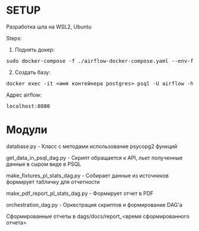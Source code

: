 # SETUP

Разработка шла на WSL2, Ubuntu

Steps:

1. Поднять докер:
   
<pre>
sudo docker-compose -f ./airflow-docker-compose.yaml --env-file ./.env up -d --build
</pre>
2. Создать базу:

<pre>
docker exec -it <имя контейнера postgres> psql -U airflow -h postgres -c "CREATE DATABASE pari_football;"
</pre>

Адрес airflow:

<pre>
localhost:8080
</pre>

# Модули

database.py - Класс с методами использование psycopg2 функций

get_data_in_psql_dag.py - Скрипт обращается к API, льет полученные данные в сыром виде в PSQL

make_fixtures_pl_stats_dag.py - Собирает данные из источников формирует табличку для отчетности

make_pdf_report_pl_stats_dag.py - Формирует отчет в PDF

orchestration_dag.py - Оркестрация скриптов и формирование DAG'a


Сформированные отчеты в dags/docs/report_<время сформированного отчета>
